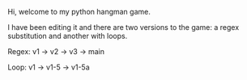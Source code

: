 Hi, welcome to my python hangman game.

I have been editing it and there are two versions to the game: 
a regex substitution and another with loops.

Regex: v1 -> v2 -> v3 -> main

Loop: v1 -> v1-5 -> v1-5a
